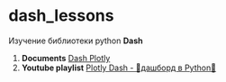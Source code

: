 # dash_lessons
Изучение библиотеки python **Dash**

1. **Documents** [Dash Plotly](https://dash.plotly.com/layout)
2. **Youtube playlist** [Plotly Dash - 🚀дашборд в Python🐍](https://www.youtube.com/watch?v=HExq59HlFb0&list=PLIAV3wuAPHZouwZlmvqmC-djRsaDKT8rC&index=1)
